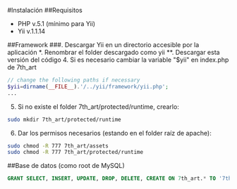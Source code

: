 #Instalación
##Requisitos
- PHP v.5.1 (mínimo para Yii)
- Yii v.1.1.14

##Framework
###. Descargar Yii en un directorio accesible por la aplicación
*. Renombrar el folder descargado como yii
**. Descargar esta versión del código
4. Si es necesario cambiar la variable "$yii" en index.php de 7th_art
```php
// change the following paths if necessary
$yii=dirname(__FILE__).'/../yii/framework/yii.php';
...
```
5. Si no existe el folder 7th_art/protected/runtime, crearlo:
```bash
sudo mkdir 7th_art/protected/runtime
```
6. Dar los permisos necesarios (estando en el folder raíz de apache):
```bash
sudo chmod -R 777 7th_art/assets
sudo chmod -R 777 7th_art/protected/runtime
```



##Base de datos (como root de MySQL)
```sql
GRANT SELECT, INSERT, UPDATE, DROP, DELETE, CREATE ON 7th_art.* TO '7th_art_web_app'@'localhost' IDENTIFIED BY 'nTwWEMb3YjkLTY4';
```
